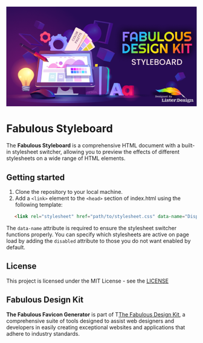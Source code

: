 ![Fabulous Styleboard](media/cover.png)
# Fabulous Styleboard

The **Fabulous Styleboard** is a comprehensive HTML document with a built-in stylesheet switcher, allowing you to preview the effects of different stylesheets on a wide range of HTML elements.

## Getting started

1. Clone the repository to your local machine.
2. Add a `<link>` element to the `<head>` section of index.html using the following template:

```html
   <link rel="stylesheet" href="path/to/stylesheet.css" data-name="Display Name">
```
The `data-name` attribute is required to ensure the stylesheet switcher functions properly. You can specify which stylesheets are active on page load by adding the `disabled` attribute to those you do not want enabled by default.

## License

This project is licensed under the MIT License - see the [LICENSE](LICENSE)

## Fabulous Design Kit
**The Fabulous Favicon Generator**  is part of T[The Fabulous Design Kit](https://lister.design/fabulous-design), a comprehensive suite of tools designed to assist web designers and developers in easily creating exceptional websites and applications that adhere to industry standards.